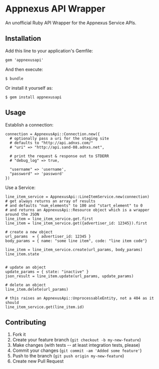 # Appnexus API Wrapper

An unofficial Ruby API Wrapper for the Appnexus Service APIs.

## Installation

Add this line to your application's Gemfile:

    gem 'appnexusapi'

And then execute:

    $ bundle

Or install it yourself as:

    $ gem install appnexusapi

## Usage

Establish a connection:

    connection = AppnexusApi::Connection.new({
      # optionally pass a uri for the staging site
      # defaults to "http://api.adnxs.com/"
      # "uri" => "http://api.sand-08.adnxs.net",

      # print the request & response out to STDERR
      # "debug_log" => true,

      "username" => 'username',
      "password" => 'password'
    })

Use a Service:

    line_item_service = AppnexusApi::LineItemService.new(connection)
    # get always returns an array of results
    # and defaults "num_elements" to 100 and "start_element" to 0
    # and returns an AppnexusApi::Resource object which is a wrapper around the JSON
    line_item = line_item_service.get.first
    line_item = line_item_service.get({advertiser_id: 12345}).first

    # create a new object
    url_params  = { advertiser_id: 12345 }
    body_params = { name: "some line item", code: "line item code"}

    line_item = line_item_service.create(url_params, body_params)
    line_item.state


    # update an object
    update_params = { state: "inactive" }
    json_result = line_item.update(url_params, update_params)

    # delete an object
    line_item.delete(url_params)

    # this raises an AppnexusApi::UnprocessableEntity, not a 404 as it should
    line_item_service.get(line_item.id)


## Contributing

1. Fork it
2. Create your feature branch (`git checkout -b my-new-feature`)
3. Make changes (with tests -- at least integration tests, please)
3. Commit your changes (`git commit -am 'Added some feature'`)
4. Push to the branch (`git push origin my-new-feature`)
5. Create new Pull Request
